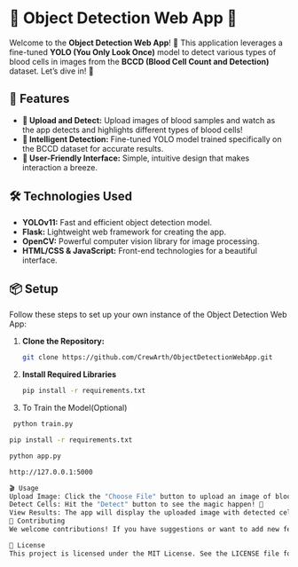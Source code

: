 # 🎉 Object Detection Web App 🎉

Welcome to the **Object Detection Web App**! 🚀 This application leverages a fine-tuned **YOLO (You Only Look Once)** model to detect various types of blood cells in images from the **BCCD (Blood Cell Count and Detection)** dataset. Let’s dive in! 🎈

## 🌟 Features

- **📸 Upload and Detect:** Upload images of blood samples and watch as the app detects and highlights different types of blood cells!
- **🧠 Intelligent Detection:** Fine-tuned YOLO model trained specifically on the BCCD dataset for accurate results.
- **🎨 User-Friendly Interface:** Simple, intuitive design that makes interaction a breeze.

## 🛠 Technologies Used

- **YOLOv11:** Fast and efficient object detection model.
- **Flask:** Lightweight web framework for creating the app.
- **OpenCV:** Powerful computer vision library for image processing.
- **HTML/CSS & JavaScript:** Front-end technologies for a beautiful interface.

## 📦 Setup

Follow these steps to set up your own instance of the Object Detection Web App:

1. **Clone the Repository:**
   ```bash
   git clone https://github.com/CrewArth/ObjectDetectionWebApp.git

2. **Install Required Libraries**
   ```bash
   pip install -r requirements.txt

3. To Train the Model(Optional)
  ```bash
   python train.py

pip install -r requirements.txt

python app.py

http://127.0.0.1:5000

🎬 Usage
Upload Image: Click the "Choose File" button to upload an image of blood cells. 🩸
Detect Cells: Hit the "Detect" button to see the magic happen! 🎇
View Results: The app will display the uploaded image with detected cells highlighted. 🥳
🤝 Contributing
We welcome contributions! If you have suggestions or want to add new features, feel free to submit a pull request or open an issue. Together, we can make this app even better! 💪

📜 License
This project is licensed under the MIT License. See the LICENSE file for more details.

